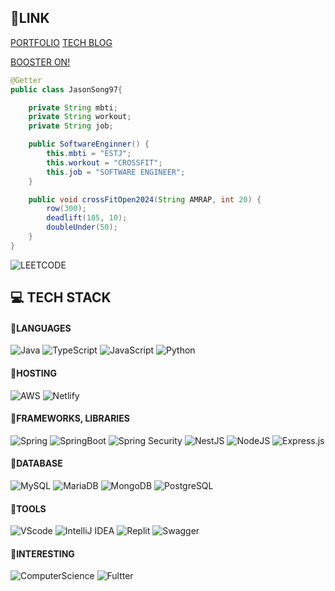 ## 🔗LINK
[PORTFOLIO](https://docs.google.com/presentation/d/1Z3TUJq9HKI_Obfw0K_hqtL_t6tymwc1Jqcg6Nk6RzgE/edit?usp=sharing) [TECH BLOG](https://velog.io/@jaegeunsong_1997)

[BOOSTER ON!](https://www.youtube.com/watch?v=IPXIgEAGe4U)

```java
@Getter
public class JasonSong97{

    private String mbti;
    private String workout;
    private String job;

    public SoftwareEnginner() {
        this.mbti = "ESTJ";
        this.workout = "CROSSFIT";
        this.job = "SOFTWARE ENGINEER";
    }

    public void crossFitOpen2024(String AMRAP, int 20) {
        row(300);
        deadlift(185, 10);
        doubleUnder(50);
    }
}
```

![LEETCODE](https://leetcard.jacoblin.cool/JasonSong97?theme=wtf&font=Alata&ext=activity)

## 💻 TECH STACK

#### 📍LANGUAGES
![Java](https://img.shields.io/badge/Java-FFA500?&style=for-the-badge&logo=OpenJDK&logoColor=white) ![TypeScript](https://img.shields.io/badge/typescript-%23007ACC.svg?style=for-the-badge&logo=typescript&logoColor=white) ![JavaScript](https://img.shields.io/badge/javascript-%23323330.svg?style=for-the-badge&logo=javascript&logoColor=%23F7DF1E) ![Python](https://img.shields.io/badge/python-808080?style=for-the-badge&logo=python&logoColor=white)

#### 📍HOSTING
![AWS](https://img.shields.io/badge/AWS-D0B336?style=for-the-badge&logo=amazon-aws&logoColor=white)  ![Netlify](https://img.shields.io/badge/netlify-%23000000.svg?style=for-the-badge&logo=netlify&logoColor=#00C7B7) 

#### 📍FRAMEWORKS, LIBRARIES
![Spring](https://img.shields.io/badge/spring-88c75e?style=for-the-badge&logo=spring&logoColor=white) ![SpringBoot](https://img.shields.io/badge/Spring_Boot-F2F4F9?style=for-the-badge&logo=spring-boot) ![Spring Security](https://img.shields.io/badge/springsecurity-284217?style=for-the-badge&logo=springsecurity&logoColor=white) ![NestJS](https://img.shields.io/badge/Nest.js-E0234E?style=for-the-badge&logo=NestJS&logoColor=white) ![NodeJS](https://img.shields.io/badge/node.js-71ce7b?style=for-the-badge&logo=node.js&logoColor=white) ![Express.js](https://img.shields.io/badge/express.js-%23404d59.svg?style=for-the-badge&logo=express&logoColor=%2361DAFB)

#### 📍DATABASE
![MySQL](https://img.shields.io/badge/MySQL-005C84?style=for-the-badge&logo=mysql&logoColor=white) ![MariaDB](https://img.shields.io/badge/MariaDB-003545?style=for-the-badge&logo=mariadb&logoColor=white) ![MongoDB](https://img.shields.io/badge/MongoDB-4EA94B?style=for-the-badge&logo=mongodb&logoColor=white) ![PostgreSQL](https://img.shields.io/badge/PostgreSQL-316192?style=for-the-badge&logo=postgresql&logoColor=white)

#### 📍TOOLS
![VScode](https://img.shields.io/badge/VSCode-0078D4?style=for-the-badge&logo=visual%20studio%20code&logoColor=white) ![IntelliJ IDEA](https://img.shields.io/badge/IntelliJ_IDEA-000000.svg?style=for-the-badge&logo=intellij-idea&logoColor=white) ![Replit](https://img.shields.io/badge/replit-8b0000?style=for-the-badge&logo=replit&logoColor=white) ![Swagger](https://img.shields.io/badge/-Swagger-%23Clojure?style=for-the-badge&logo=swagger&logoColor=white)

#### 📍INTERESTING
![ComputerScience](https://img.shields.io/badge/ComputerScience-purple?style=for-the-badge&logo=computerscience&logoColor=white) ![Fultter](https://img.shields.io/badge/Flutter-02569B?style=for-the-badge&logo=flutter&logoColor=white) 

